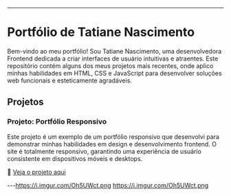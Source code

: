 
---

# Portfólio de Tatiane Nascimento

Bem-vindo ao meu portfólio! Sou Tatiane Nascimento, uma desenvolvedora Frontend dedicada a criar interfaces de usuário intuitivas e atraentes. Este repositório contém alguns dos meus projetos mais recentes, onde aplico minhas habilidades em HTML, CSS e JavaScript para desenvolver soluções web funcionais e esteticamente agradáveis.

## Projetos

### Projeto: Portfólio Responsivo
Este projeto é um exemplo de um portfólio responsivo que desenvolvi para demonstrar minhas habilidades em design e desenvolvimento frontend. O site é totalmente responsivo, garantindo uma experiência de usuário consistente em dispositivos móveis e desktops.

🔗 [Veja o projeto aqui](https://codepen.io/tatiane-nascimento/full/rNEPVeR)

---https://i.imgur.com/Oh5UWct.png
https://i.imgur.com/Oh5UWct.png

